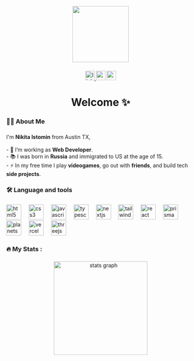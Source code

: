 <div align="center">
  <img height="150" src="https://external-content.duckduckgo.com/iu/?u=https%3A%2F%2Fi1.wp.com%2Fwww.gifcen.com%2Fwp-content%2Fuploads%2F2022%2F07%2Fdiscord-banner-gif-5.gif%3Fstrip%3Dall&f=1&nofb=1&ipt=573a0a0e4f5d49b6fabc1335f822d1dfd04866e80ac02af698eed0b25121884f&ipo=images"  />
</div>

###

<div align="center">
  <a href="https://www.linkedin.com/in/nikita-y-istomin/" target="_blank">
    <img src="https://img.shields.io/static/v1?message=LinkedIn&logo=linkedin&label=&color=0077B5&logoColor=white&labelColor=&style=for-the-badge" height="25" alt="linkedin logo"  />
  </a>
  <img src="https://img.shields.io/static/v1?message=Gmail&logo=gmail&label=&color=D14836&logoColor=white&labelColor=&style=for-the-badge" height="25" alt="gmail logo"  />
  <a href="https://www.nikitaistomin.com/" target="_blank">
    <img src="https://img.shields.io/static/v1?message=Portfolio Website&logo=&label=&color=BAB5A1&logoColor=454138&labelColor=&style=for-the-badge" height="25" alt="portfolio logo"  />
  </a>
</div>

###

<h1 align="center">Welcome ✨</h1>

###

<h3 align="left">👩‍💻  About Me</h3>

###

<p align="left">I'm <strong>Nikita Istomin</strong> from Austin TX,<br><br>- 🔭 I’m working as <strong>Web Developer</strong>.<br>- 📚 I was born in <strong>Russia</strong> and immigrated to US at the age of 15.<br>- ⚡ In my free time I play <strong>videogames</strong>, go out with <strong>friends</strong>, and build tech <strong>side projects</strong>.</p>

###

<h3 align="left">🛠 Language and tools</h3>

###

<div align="left">
  <img src="https://cdn.jsdelivr.net/gh/devicons/devicon/icons/html5/html5-original.svg" height="40" alt="html5 logo"  />
  <img width="12" />
  <img src="https://cdn.jsdelivr.net/gh/devicons/devicon/icons/css3/css3-original.svg" height="40" alt="css3 logo"  />
  <img width="12" />
  <img src="https://cdn.simpleicons.org/javascript/F7DF1E" height="40" alt="javascript logo"  />
  <img width="12" />
  <img src="https://cdn.jsdelivr.net/gh/devicons/devicon/icons/typescript/typescript-original.svg" height="40" alt="typescript logo"  />
  <img width="12" />
  <img src="https://cdn.simpleicons.org/nextdotjs/000000" height="40" alt="nextjs logo"  />
  <img width="12" />
  <img src="https://cdn.simpleicons.org/tailwindcss/06B6D4" height="40" alt="tailwindcss logo"  />
  <img width="12" />
  <img src="https://cdn.simpleicons.org/react/61DAFB" height="40" alt="react logo"  />
  <img width="12" />
  <img src="https://cdn.simpleicons.org/prisma/2D3748" height="40" alt="prisma logo"  />
  <img width="12" />
  <img src="https://cdn.simpleicons.org/planetscale/000000" height="40" alt="planetscale logo"  />
  <img width="12" />
  <img src="https://cdn.simpleicons.org/vercel/000000" height="40" alt="vercel logo"  />
  <img width="12" />
  <img src="https://skillicons.dev/icons?i=threejs" height="40" alt="threejs logo"  />
</div>

###

<h3 align="left">🔥   My Stats :</h3>

###

<div align="center">
  <img src="https://github-readme-stats.vercel.app/api?username=NorthPhoenix&hide_title=false&hide_rank=false&show_icons=true&include_all_commits=true&count_private=true&disable_animations=false&theme=nightowl&locale=en&hide_border=false&order=1" height="250" alt="stats graph"  />
</div>

###
